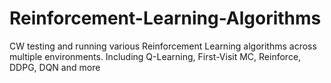 # Reinforcement-Learning-Algorithms
CW testing and running various Reinforcement Learning algorithms across multiple environments. Including Q-Learning, First-Visit MC, Reinforce, DDPG, DQN and more
